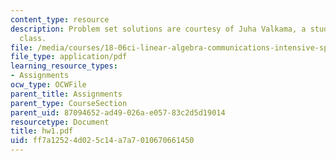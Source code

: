 ```yaml
---
content_type: resource
description: Problem set solutions are courtesy of Juha Valkama, a student in the
  class.
file: /media/courses/18-06ci-linear-algebra-communications-intensive-spring-2004/ff7a12524d025c14a7a7010670661450_hw1.pdf
file_type: application/pdf
learning_resource_types:
- Assignments
ocw_type: OCWFile
parent_title: Assignments
parent_type: CourseSection
parent_uid: 87094652-ad49-026a-e057-83c2d5d19014
resourcetype: Document
title: hw1.pdf
uid: ff7a1252-4d02-5c14-a7a7-010670661450
---
```

